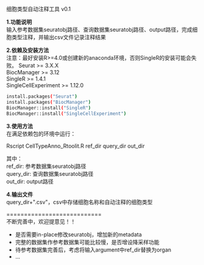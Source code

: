 细胞类型自动注释工具 v0.1

**1.功能说明**  
输入参考数据集seuratobj路径、查询数据集seuratobj路径、output路径，完成细胞类型注释，并输出csv文件记录注释结果  

**2.依赖及安装方法**  
注意：最好安装R>=4.0或创建新的anaconda环境，否则SingleR的安装可能会失败。
Seurat >= 3.X.X  
BiocManager >= 3.12  
SingleR >= 1.4.1  
SingleCellExperiment >= 1.12.0  

```bash
install.packages("Seurat")  
install.packages("BiocManager")  
BiocManager::install("SingleR")  
BiocManager::install("SingleCellExperiment")  
```

**3.使用方法**  
在满足依赖包的环境中运行：  

Rscript CellTypeAnno_Rtoolit.R ref_dir query_dir out_dir  
  
其中：  
ref_dir: 参考数据集seuratobj路径  
query_dir: 查询数据集seuratobj路径  
out_dir: output路径  

**4.输出文件**    
query_dir+".csv"，csv中存储细胞名称和自动注释的细胞类型  
  
===========================  
不断完善中，欢迎提意见！！  
- 是否需要in-place修改seuratobj，增加新的metadata  
- 完整的数据集作参考数据集可能比较慢，是否增设降采样功能  
- 待参考数据集完善后，考虑将输入argument中ref_dir替换为organ  
- ...

